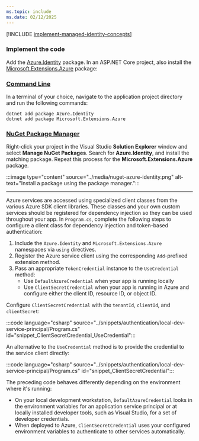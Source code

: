 ```yaml
---
ms.topic: include
ms.date: 02/12/2025
---
```


[!INCLUDE [implement-managed-identity-concepts](implement-managed-identity-concepts.md)]

### Implement the code

Add the [Azure.Identity](/dotnet/api/azure.identity) package. In an ASP.NET Core project, also install the [Microsoft.Extensions.Azure](/dotnet/api/microsoft.extensions.azure) package:

### [Command Line](#tab/command-line)

In a terminal of your choice, navigate to the application project directory and run the following commands:

```dotnetcli
dotnet add package Azure.Identity
dotnet add package Microsoft.Extensions.Azure
```

### [NuGet Package Manager](#tab/nuget-package)

Right-click your project in the Visual Studio **Solution Explorer** window and select **Manage NuGet Packages**. Search for **Azure.Identity**, and install the matching package. Repeat this process for the **Microsoft.Extensions.Azure** package.

:::image type="content" source="../media/nuget-azure-identity.png" alt-text="Install a package using the package manager.":::

---

Azure services are accessed using specialized client classes from the various Azure SDK client libraries. These classes and your own custom services should be registered for dependency injection so they can be used throughout your app. In `Program.cs`, complete the following steps to configure a client class for dependency injection and token-based authentication:

1. Include the `Azure.Identity` and `Microsoft.Extensions.Azure` namespaces via `using` directives.
1. Register the Azure service client using the corresponding `Add`-prefixed extension method.
1. Pass an appropriate `TokenCredential` instance to the `UseCredential` method:
    - Use `DefaultAzureCredential` when your app is running locally
    - Use `ClientSecretCredential` when your app is running in Azure and configure either the client ID, resource ID, or object ID.

Configure `ClientSecretCredential` with the `tenantId`, `clientId`, and `clientSecret`:

:::code language="csharp" source="../snippets/authentication/local-dev-service-principal/Program.cs" id="snippet_ClientSecretCredential_UseCredential":::

An alternative to the `UseCredential` method is to provide the credential to the service client directly:

:::code language="csharp" source="../snippets/authentication/local-dev-service-principal/Program.cs" id="snippet_ClientSecretCredential":::

The preceding code behaves differently depending on the environment where it's running:

- On your local development workstation, `DefaultAzureCredential` looks in the environment variables for an application service principal or at locally installed developer tools, such as Visual Studio, for a set of developer credentials.
- When deployed to Azure, `ClientSecretCredential` uses your configured environment variables to authenticate to other services automatically.
